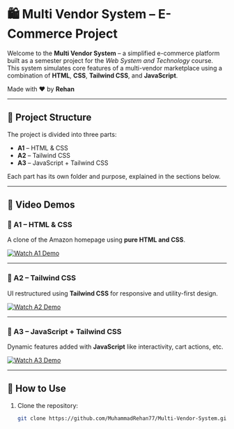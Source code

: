 # 🛍️ Multi Vendor System – E-Commerce Project

Welcome to the **Multi Vendor System** – a simplified e-commerce platform built as a semester project for the *Web System and Technology* course. This system simulates core features of a multi-vendor marketplace using a combination of **HTML**, **CSS**, **Tailwind CSS**, and **JavaScript**.

Made with ❤️ by **Rehan**

---

## 📁 Project Structure

The project is divided into three parts:

- **A1** – HTML & CSS
- **A2** – Tailwind CSS
- **A3** – JavaScript + Tailwind CSS

Each part has its own folder and purpose, explained in the sections below.

---

## 🎥 Video Demos

### 🔹 A1 – HTML & CSS

A clone of the Amazon homepage using **pure HTML and CSS**.

[![Watch A1 Demo](https://img.youtube.com/vi/sv9SJeDKlPs/0.jpg)](https://youtu.be/sv9SJeDKlPs)

---

### 🔹 A2 – Tailwind CSS

UI restructured using **Tailwind CSS** for responsive and utility-first design.

[![Watch A2 Demo](https://img.youtube.com/vi/40bwyGNzZS0/0.jpg)](https://youtu.be/40bwyGNzZS0)

---

### 🔹 A3 – JavaScript + Tailwind CSS

Dynamic features added with **JavaScript** like interactivity, cart actions, etc.

[![Watch A3 Demo](https://img.youtube.com/vi/Lhci8lHl1eQ/0.jpg)](https://youtu.be/Lhci8lHl1eQ)

---

## 🚀 How to Use

1. Clone the repository:
   ```bash
   git clone https://github.com/MuhammadRehan77/Multi-Vendor-System.git
